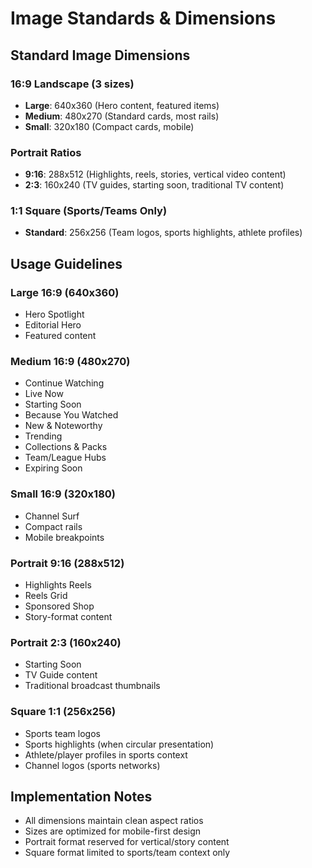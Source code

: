 # Image Standards & Dimensions

## Standard Image Dimensions

### **16:9 Landscape (3 sizes)**
- **Large**: 640x360 (Hero content, featured items)
- **Medium**: 480x270 (Standard cards, most rails)  
- **Small**: 320x180 (Compact cards, mobile)

### **Portrait Ratios** 
- **9:16**: 288x512 (Highlights, reels, stories, vertical video content)
- **2:3**: 160x240 (TV guides, starting soon, traditional TV content)

### **1:1 Square** (Sports/Teams Only)
- **Standard**: 256x256 (Team logos, sports highlights, athlete profiles)

## Usage Guidelines

### **Large 16:9 (640x360)**
- Hero Spotlight
- Editorial Hero 
- Featured content

### **Medium 16:9 (480x270)**
- Continue Watching
- Live Now  
- Starting Soon
- Because You Watched
- New & Noteworthy
- Trending
- Collections & Packs
- Team/League Hubs
- Expiring Soon

### **Small 16:9 (320x180)**
- Channel Surf
- Compact rails
- Mobile breakpoints

### **Portrait 9:16 (288x512)**
- Highlights Reels
- Reels Grid  
- Sponsored Shop
- Story-format content

### **Portrait 2:3 (160x240)**
- Starting Soon
- TV Guide content
- Traditional broadcast thumbnails

### **Square 1:1 (256x256)**
- Sports team logos
- Sports highlights (when circular presentation)
- Athlete/player profiles in sports context
- Channel logos (sports networks)

## Implementation Notes
- All dimensions maintain clean aspect ratios
- Sizes are optimized for mobile-first design
- Portrait format reserved for vertical/story content
- Square format limited to sports/team context only
